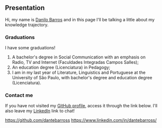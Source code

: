 ## Presentation
Hi, my name is [Danilo Barros](https://github.com/dantebarross) and in this page I'll be talking a little about my knowledge trajectory.

### Graduations
I have some graduations!
1. A bachelor's degree in Social Communication with an emphasis on Radio, TV and Internet (Faculdades Integradas Campos Salles);
2. An education degree (Licenciatura) in Pedagogy;
3. I am in my last year of Literature, Linguistics and Portuguese at the University of São Paulo, with bachelor's degree and education degree (Licenciatura).

### Contact me
If you have not visited my [GitHub profile](https://github.com/dantebarross), access it through the link below. I'll also leave my [LinkedIn](https://www.linkedin.com/in/dantebarross/) link to chat!

https://github.com/dantebarross
https://www.linkedin.com/in/dantebarross/
